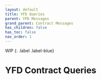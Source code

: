 ```yaml
---
layout: default
title: YFD Queries
parent: YFD Messages
grand_parent: Contract Messages
has_children: false
has_toc: false
nav_order: 1
---
```


WIP
{: .label .label-blue}

# YFD Contract Queries